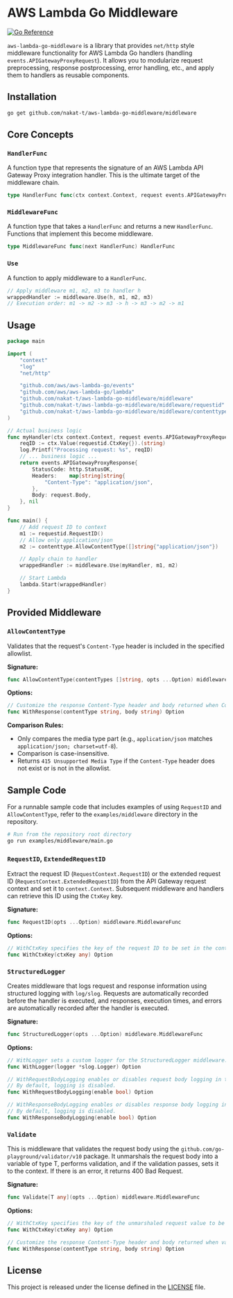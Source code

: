 # AWS Lambda Go Middleware

[![Go Reference](https://pkg.go.dev/badge/github.com/nakat-t/aws-lambda-go-middleware.svg)](https://pkg.go.dev/github.com/nakat-t/aws-lambda-go-middleware)
<!-- Add other badges like build status, code coverage, license etc. if applicable -->

`aws-lambda-go-middleware` is a library that provides `net/http` style middleware functionality for AWS Lambda Go handlers (handling `events.APIGatewayProxyRequest`). It allows you to modularize request preprocessing, response postprocessing, error handling, etc., and apply them to handlers as reusable components.

## Installation

```bash
go get github.com/nakat-t/aws-lambda-go-middleware/middleware
```

## Core Concepts

### `HandlerFunc`

A function type that represents the signature of an AWS Lambda API Gateway Proxy integration handler. This is the ultimate target of the middleware chain.

```go
type HandlerFunc func(ctx context.Context, request events.APIGatewayProxyRequest) (events.APIGatewayProxyResponse, error)
```

### `MiddlewareFunc`

A function type that takes a `HandlerFunc` and returns a new `HandlerFunc`. Functions that implement this become middleware.

```go
type MiddlewareFunc func(next HandlerFunc) HandlerFunc
```

### `Use`

A function to apply middleware to a `HandlerFunc`.

```go
// Apply middleware m1, m2, m3 to handler h
wrappedHandler := middleware.Use(h, m1, m2, m3)
// Execution order: m1 -> m2 -> m3 -> h -> m3 -> m2 -> m1
```

## Usage

```go
package main

import (
	"context"
	"log"
	"net/http"

	"github.com/aws/aws-lambda-go/events"
	"github.com/aws/aws-lambda-go/lambda"
	"github.com/nakat-t/aws-lambda-go-middleware/middleware"
	"github.com/nakat-t/aws-lambda-go-middleware/middleware/requestid"
	"github.com/nakat-t/aws-lambda-go-middleware/middleware/contenttype"
)

// Actual business logic
func myHandler(ctx context.Context, request events.APIGatewayProxyRequest) (events.APIGatewayProxyResponse, error) {
	reqID := ctx.Value(requestid.CtxKey{}).(string)
	log.Printf("Processing request: %s", reqID)
	// ... business logic ...
	return events.APIGatewayProxyResponse{
		StatusCode: http.StatusOK,
		Headers:    map[string]string{
			"Content-Type": "application/json",
		},
		Body: request.Body,
	}, nil
}

func main() {
    // Add request ID to context
	m1 := requestid.RequestID()
	// Allow only application/json
	m2 := contenttype.AllowContentType([]string{"application/json"})

	// Apply chain to handler
	wrappedHandler := middleware.Use(myHandler, m1, m2)

	// Start Lambda
	lambda.Start(wrappedHandler)
}

```

## Provided Middleware

### `AllowContentType`

Validates that the request's `Content-Type` header is included in the specified allowlist.

**Signature:**

```go
func AllowContentType(contentTypes []string, opts ...Option) middleware.MiddlewareFunc
```

**Options:**

```go
// Customize the response Content-Type header and body returned when Content-Type is not allowed.
func WithResponse(contentType string, body string) Option
```

**Comparison Rules:**

*   Only compares the media type part (e.g., `application/json` matches `application/json; charset=utf-8`).
*   Comparison is case-insensitive.
*   Returns `415 Unsupported Media Type` if the `Content-Type` header does not exist or is not in the allowlist.

## Sample Code

For a runnable sample code that includes examples of using `RequestID` and `AllowContentType`, refer to the `examples/middleware` directory in the repository.

```bash
# Run from the repository root directory
go run examples/middleware/main.go
```

### `RequestID`, `ExtendedRequestID`

Extract the request ID (`RequestContext.RequestID`) or the extended request ID (`RequestContext.ExtendedRequestID`) from the API Gateway request context and set it to `context.Context`. Subsequent middleware and handlers can retrieve this ID using the `CtxKey` key.

**Signature:**

```go
func RequestID(opts ...Option) middleware.MiddlewareFunc
```

**Options:**

```go
// WithCtxKey specifies the key of the request ID to be set in the context.
func WithCtxKey(ctxKey any) Option
```

### `StructuredLogger`

Creates middleware that logs request and response information using structured logging with `log/slog`.
Requests are automatically recorded before the handler is executed, and responses, execution times, and errors are automatically recorded after the handler is executed.

**Signature:**

```go
func StructuredLogger(opts ...Option) middleware.MiddlewareFunc
```

**Options:**

```go
// WithLogger sets a custom logger for the StructuredLogger middleware.
func WithLogger(logger *slog.Logger) Option

// WithRequestBodyLogging enables or disables request body logging in the middleware.
// By default, logging is disabled.
func WithRequestBodyLogging(enable bool) Option

// WithResponseBodyLogging enables or disables response body logging in the middleware.
// By default, logging is disabled.
func WithResponseBodyLogging(enable bool) Option
```

### `Validate`

This is middleware that validates the request body using the `github.com/go-playground/validator/v10` package. It unmarshals the request body into a variable of type T, performs validation, and if the validation passes, sets it to the context. If there is an error, it returns 400 Bad Request.

**Signature:**

```go
func Validate[T any](opts ...Option) middleware.MiddlewareFunc
```

**Options:**

```go
// WithCtxKey specifies the key of the unmarshaled request value to be set in the context.
func WithCtxKey(ctxKey any) Option

// Customize the response Content-Type header and body returned when validation error.
func WithResponse(contentType string, body string) Option
```

## License

This project is released under the license defined in the [LICENSE](LICENSE) file.
